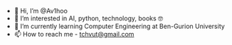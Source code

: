 - 👋 Hi, I’m @Av1hoo
- 👀 I’m interested in AI, python, technology, books 🤓
- 🌱 I’m currently learning Computer Engineering at Ben-Gurion University
- 📫 How to reach me - tchvut@gmail.com

